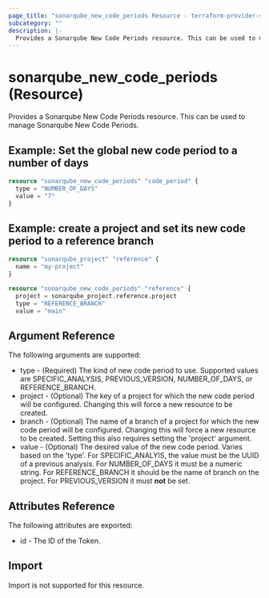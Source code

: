 ```yaml
---
page_title: "sonarqube_new_code_periods Resource - terraform-provider-sonarqube"
subcategory: ""
description: |-
  Provides a Sonarqube New Code Periods resource. This can be used to manage Sonarqube New Code Periods.
---
```


# sonarqube_new_code_periods (Resource)

Provides a Sonarqube New Code Periods resource. This can be used to manage Sonarqube New Code Periods.

## Example: Set the global new code period to a number of days

```terraform
resource "sonarqube_new_code_periods" "code_period" {
  type = "NUMBER_OF_DAYS"
  value = "7"
}
```

## Example: create a project and set its new code period to a reference branch

```terraform
resource "sonarqube_project" "reference" {
  name = "my-project"
}

resource "sonarqube_new_code_periods" "reference" {
  project = sonarqube_project.reference.project
  type = "REFERENCE_BRANCH"
  value = "main"
```

## Argument Reference

The following arguments are supported:

- type - (Required) The kind of new code period to use. Supported values are SPECIFIC_ANALYSIS, PREVIOUS_VERSION, NUMBER_OF_DAYS, or REFERENCE_BRANCH.
- project - (Optional) The key of a project for which the new code period will be configured. Changing this will force a new resource to be created.
- branch - (Optional) The name of a branch of a project for which the new code period will be configured. Changing this will force a new resource to be created. Setting this also requires setting the 'project' argument.
- value - (Optional) The desired value of the new code period. Varies based on the 'type'. For SPECIFIC_ANALYIS, the value must be the UUID of a previous analysis. For NUMBER_OF_DAYS it must be a numeric string. For REFERENCE_BRANCH it should be the name of branch on the project. For PREVIOUS_VERSION it must **not** be set.

## Attributes Reference

The following attributes are exported:

- id - The ID of the Token.

## Import

Import is not supported for this resource.
